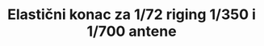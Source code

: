 ---
layout: product
title: "Elastični konac za 1/72 riging 1/350 i 1/700 antene"
price: "900" 
desc: "Elastični konac"
img_path: "/assets/img/AK9135.webp"
brand: "AK"
available: true
special_offer: true
new: false
soon: false
cat: "070000"
subcat: "070200"
subsubcat: "070201"
sifra: "AK9135"
popular: false
spec: true
---